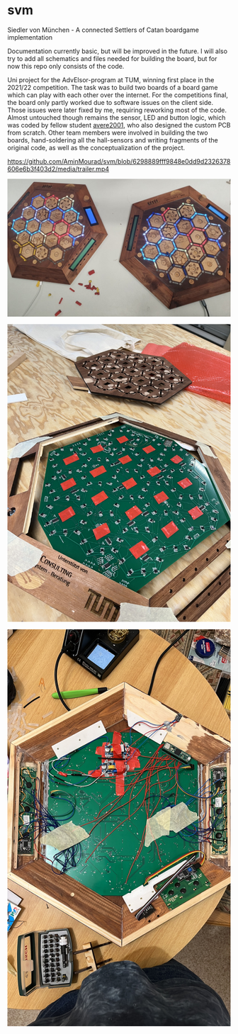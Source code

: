 # svm
Siedler von München - A connected Settlers of Catan boardgame implementation

Documentation currently basic, but will be improved in the future. I will also try to add all schematics and files needed for building the board, but for now this repo only consists of the code.

Uni project for the AdvEIsor-program at TUM, winning first place in the 2021/22 competition. The task was to build two boards of a board game which can play with each other over the internet.
For the competitions final, the board only partly worked due to software issues on the client side. Those issues were later fixed by me, requiring reworking most of the code. Almost untouched though remains the sensor, LED and button logic, which was coded by fellow student [avere2001](https://github.com/avere2001), who also designed the custom PCB from scratch. Other team members were involved in building the two boards, hand-soldering all the hall-sensors and writing fragments of the original code, as well as the conceptualization of the project.

https://github.com/AminMourad/svm/blob/6298889fff9848e0dd9d2326378606e6b3f403d2/media/trailer.mp4

![both boards and figures prior to game start](https://github.com/AminMourad/svm/blob/main/media/boards-at-setup.jpg?raw=true)

![PCB inside the board](https://github.com/AminMourad/svm/blob/main/media/pcb-in-board.jpg?raw=true)

![under the hood of the board, PCB from underneith](https://github.com/AminMourad/svm/blob/main/media/under-the-hood.JPG?raw=true)
